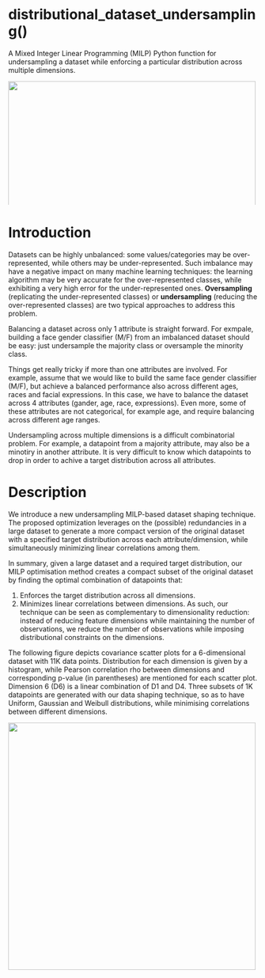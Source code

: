 # distributional_dataset_undersampling()
A Mixed Integer Linear Programming (MILP) Python function for undersampling a dataset while enforcing a particular distribution across multiple dimensions.



<div style="width: 500px; height: 250px; overflow: hidden;">
  <img src="https://github.com/bbonik/distributional_dataset_undersampling/blob/master/data/example.png" width="500" height="500">
</div>

# Introduction
Datasets can be highly unbalanced: some values/categories may be over-represented, while others may be under-represented. Such imbalance may have a negative impact on many machine learning techniques: the learning algorithm may be very accurate for the over-represented classes, while exhibiting a very high error for the under-represented ones. **Oversampling** (replicating the under-represented classes) or **undersampling** (reducing the over-represented classes) are two typical approaches to address this problem. 

Balancing a dataset across only 1 attribute is straight forward. For exmpale, building a face gender classifier (M/F) from an imbalanced dataset should be easy: just undersample the majority class or oversample the minority class. 

Things get really tricky if more than one attributes are involved. For example, assume that we would like to build the same face gender classifier (M/F), but achieve a balanced performance also across different ages, races and facial expressions. In this case, we have to balance the dataset across 4 attributes (gander, age, race, expressions). Even more, some of these attributes are not categorical, for example age, and require balancing across different age ranges. 

Undersampling across multiple dimensions is a difficult combinatorial problem. For example, a datapoint from a majority attribute, may also be a minotiry in another attribute. It is very difficult to know which datapoints to drop in order to achive a target distribution across all attributes. 

# Description
We introduce a new undersampling MILP-based dataset shaping technique. The proposed optimization leverages on the (possible) redundancies in a large dataset to generate a more compact version of the original dataset with a specified target distribution across each attribute/dimension, while simultaneously minimizing linear correlations among them. 

In summary, given a large dataset and a required target distribution, our MILP optimisation method creates a compact subset of the original dataset by finding the optimal combination of datapoints that:
1. Enforces the target distribution across all dimensions.
2. Minimizes linear correlations between dimensions.
As such, our technique can be seen as complementary to dimensionality reduction: instead of reducing feature dimensions while maintaining the number of observations, we reduce the number of observations while imposing distributional constraints on the dimensions.

The following figure depicts covariance scatter plots for a 6-dimensional dataset with 11K data points. Distribution for each dimension is given by a histogram, while Pearson correlation rho between dimensions and corresponding p-value (in parentheses) are mentioned for each scatter plot. Dimension 6 (D6) is a linear combination of D1 and D4. Three subsets of 1K datapoints are generated with our data shaping technique, so as to have Uniform, Gaussian and Weibull distributions, while minimising correlations between different dimensions.





<img src="https://github.com/bbonik/distributional_dataset_undersampling/blob/master/data/example.png" width="500">
